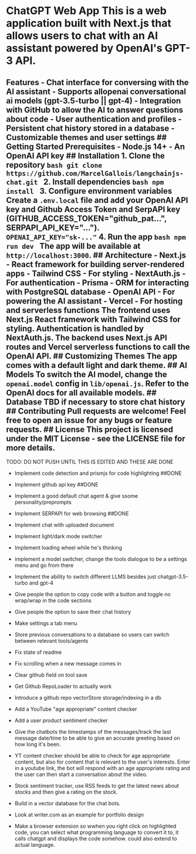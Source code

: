 # ChatGPT Web App This is a web application built with Next.js that allows users to chat with an AI assistant powered by OpenAI's GPT-3 API. 
## Features - Chat interface for conversing with the AI assistant - Supports allopenai conversational ai models (gpt-3.5-turbo || gpt-4) - Integration with GitHub to allow the AI to answer questions about code - User authentication and profiles - Persistent chat history stored in a database - Customizable themes and user settings ## Getting Started Prerequisites - Node.js 14+ - An OpenAI API key ## Installation 1. Clone the repository ```bash git clone https://github.com/MarcelGallois/langchainjs-chat.git ``` 2. Install dependencies ```bash npm install ``` 3. Configure environment variables Create a `.env.local` file and add your OpenAI API key and Github Access Token and SerpAPI key (GITHUB_ACCESS_TOKEN="github_pat...", SERPAPI_API_KEY="..."). ``` OPENAI_API_KEY="sk-..." ``` 4. Run the app ```bash npm run dev ``` The app will be available at `http://localhost:3000`. ## Architecture - Next.js - React framework for building server-rendered apps - Tailwind CSS - For styling - NextAuth.js - For authentication - Prisma - ORM for interacting with PostgreSQL database - OpenAI API - For powering the AI assistant - Vercel - For hosting and serverless functions The frontend uses Next.js React framework with Tailwind CSS for styling. Authentication is handled by NextAuth.js. The backend uses Next.js API routes and Vercel serverless functions to call the OpenAI API. ## Customizing Themes The app comes with a default light and dark theme. ## AI Models To switch the AI model, change the `openai.model` config in `lib/openai.js`. Refer to the OpenAI docs for all available models. ## Database TBD if necessary to store chat history ## Contributing Pull requests are welcome! Feel free to open an issue for any bugs or feature requests. ## License This project is licensed under the MIT License - see the LICENSE file for more details. 
TODO: 
DO NOT PUSH UNTIL THIS IS EDITED AND THESE ARE DONE
- Implement code detection and prismjs for code highlighting ##DONE 
- Implement github api key ##DONE
- Implement a good default chat agent & give ssome personality/preprompts
- Implement SERPAPI for web browsing ##DONE
- Implement chat with uploaded document
- Implement light/dark mode switcher
- Implement loading wheel while he's thinking
- implement a model switcher, change the tools dialogue to be a settings menu and go from there
- Implement the ability to switch different LLMS besides just chatgpt-3.5-turbo and gpt-4
- Give people the option to copy code with a button and toggle no wrap/wrap in the code sections
- Give people the option to save their chat history
- Make settings a tab menu
- Store previous conversations to a database so users can switch between relevant tools/agents
- Fix state of readme
- Fix scrolling when a new message comes in
- Clear github field on tool save
- Get Github RepoLoader to actually work
- Introduce a github repo vectorStore storage/indexing in a db
- Add a YouTube "age appropriate" content checker
- Add a user product sentiment checker
- Give the chatbots the timestamps of the messages/track the last message date/time to be able to give an accurate greeting based on how long it's been.
- YT content checker should be able to check for age appropriate content, but also for content that is relevant to the user's interests. Enter in a youtube link, the bot will respond with an age appropriate rating and the user can then start a conversation about the video.
- Stock sentiment tracker, use RSS feeds to get the latest news about stocks and then give a rating on the stock. 
- Build in a vector database for the chat bots.

- Look at writer.com as an example for portfolio design


- Make a browser extension so wwhen you right click on highlighted code, you can select what programming language to convert it to, it calls chatgpt and displays the code somehow. could also extend to actual language.
